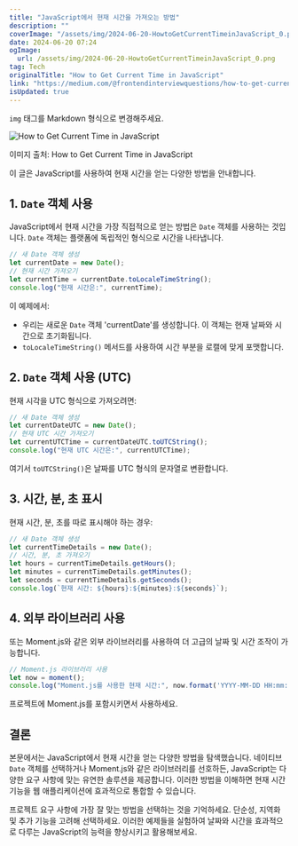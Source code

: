```yaml
---
title: "JavaScript에서 현재 시간을 가져오는 방법"
description: ""
coverImage: "/assets/img/2024-06-20-HowtoGetCurrentTimeinJavaScript_0.png"
date: 2024-06-20 07:24
ogImage: 
  url: /assets/img/2024-06-20-HowtoGetCurrentTimeinJavaScript_0.png
tag: Tech
originalTitle: "How to Get Current Time in JavaScript"
link: "https://medium.com/@frontendinterviewquestions/how-to-get-current-time-in-javascript-a7cdb04cd220"
isUpdated: true
---
```





`img` 태그를 Markdown 형식으로 변경해주세요.

![How to Get Current Time in JavaScript](/assets/img/2024-06-20-HowtoGetCurrentTimeinJavaScript_0.png)

이미지 출처: How to Get Current Time in JavaScript

이 글은 JavaScript를 사용하여 현재 시간을 얻는 다양한 방법을 안내합니다.

## 1. `Date` 객체 사용

<div class="content-ad"></div>

JavaScript에서 현재 시간을 가장 직접적으로 얻는 방법은 `Date` 객체를 사용하는 것입니다. `Date` 객체는 플랫폼에 독립적인 형식으로 시간을 나타냅니다.

```js
// 새 Date 객체 생성
let currentDate = new Date();
// 현재 시간 가져오기
let currentTime = currentDate.toLocaleTimeString();
console.log("현재 시간은:", currentTime);
```

이 예제에서:
- 우리는 새로운 `Date` 객체 'currentDate'를 생성합니다. 이 객체는 현재 날짜와 시간으로 초기화됩니다.
- `toLocaleTimeString()` 메서드를 사용하여 시간 부분을 로캘에 맞게 포맷합니다.

## 2. `Date` 객체 사용 (UTC)

<div class="content-ad"></div>

현재 시각을 UTC 형식으로 가져오려면:

```js
// 새 Date 객체 생성
let currentDateUTC = new Date();
// 현재 UTC 시간 가져오기
let currentUTCTime = currentDateUTC.toUTCString();
console.log("현재 UTC 시간은:", currentUTCTime);
```

여기서 `toUTCString()`은 날짜를 UTC 형식의 문자열로 변환합니다.

## 3. 시간, 분, 초 표시

<div class="content-ad"></div>

현재 시간, 분, 초를 따로 표시해야 하는 경우:

```js
// 새 Date 객체 생성
let currentTimeDetails = new Date();
// 시간, 분, 초 가져오기
let hours = currentTimeDetails.getHours();
let minutes = currentTimeDetails.getMinutes();
let seconds = currentTimeDetails.getSeconds();
console.log(`현재 시간: ${hours}:${minutes}:${seconds}`);
```

## 4. 외부 라이브러리 사용

또는 Moment.js와 같은 외부 라이브러리를 사용하여 더 고급의 날짜 및 시간 조작이 가능합니다.

<div class="content-ad"></div>

```js
// Moment.js 라이브러리 사용
let now = moment();
console.log("Moment.js를 사용한 현재 시간:", now.format('YYYY-MM-DD HH:mm:ss'));
```

프로젝트에 Moment.js를 포함시키면서 사용하세요.

## 결론

본문에서는 JavaScript에서 현재 시간을 얻는 다양한 방법을 탐색했습니다. 네이티브 `Date` 객체를 선택하거나 Moment.js와 같은 라이브러리를 선호하든, JavaScript는 다양한 요구 사항에 맞는 유연한 솔루션을 제공합니다. 이러한 방법을 이해하면 현재 시간 기능을 웹 애플리케이션에 효과적으로 통합할 수 있습니다.

<div class="content-ad"></div>

프로젝트 요구 사항에 가장 잘 맞는 방법을 선택하는 것을 기억하세요. 단순성, 지역화 및 추가 기능을 고려해 선택하세요. 이러한 예제들을 실험하여 날짜와 시간을 효과적으로 다루는 JavaScript의 능력을 향상시키고 활용해보세요.